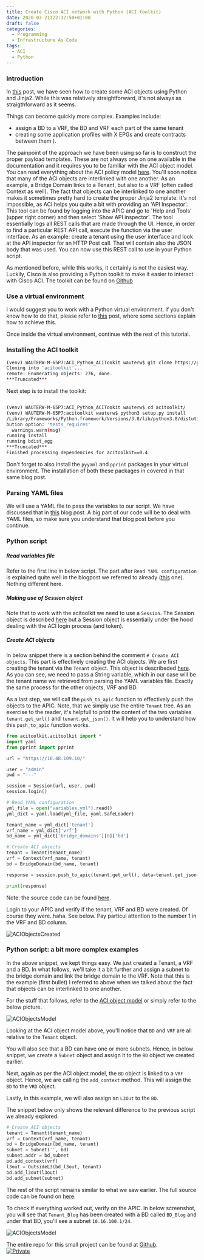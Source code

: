 ```yaml
---
title: Create Cisco ACI network with Python (ACI toolkit)
date: 2020-03-21T22:32:50+01:00
draft: false
categories:
  - Programming
  - Infrastructure As Code
tags:
  - ACI
  - Python
---
```

### Introduction

In [this](http://localhost:1313/development/2020-03-20/) post, we have seen how to create some ACI objects using Python and Jinja2. While this was relatively straightforward, it's not always as straigthforward as it seems. 

Things can become quickly more complex. Examples include:
- assign a BD to a VRF, the BD and VRF each part of the same tenant
- creating some application profiles with X EPGs and create contracts between them ).

The painpoint of the approach we have been using so far is to construct the proper payload templates. These are not always one on one available in the documentation and it requires you to be familiar with the ACI object model. You can read everything about the ACI policy model [here](https://www.cisco.com/c/en/us/td/docs/switches/datacenter/aci/apic/sw/1-x/aci-fundamentals/b_ACI-Fundamentals/b_ACI-Fundamentals_chapter_010001.html). You'll soon notice that many of the ACI objects are interlinked with one another. As an example, a Bridge Domain links to a Tenant, but also to a VRF (often called Context as well). The fact that objects can be interlinked to one another makes it sometimes pretty hard to create the proper Jinja2 template. It's not impossible, as ACI helps you quite a bit with providing an 'API Inspector'. This tool can be found by logging into the APIC and go to 'Help and Tools' (upper right corner) and then select 'Show API inspector'. The tool essentially logs all REST calls that are made through the UI. Hence, in order to find a particular REST API call, execute the function via the user interface. As an example: create a tenant using the user interface and look at the API inspector for an HTTP Post call. That will contain also the JSON body that was used. You can now use this REST call to use in your Python script.

As mentioned before, while this works, it certainly is not the easiest way. Luckily, Cisco is also providing a Python toolkit to make it easier to interact with Cisco ACI. The toolkit can be found on [Github](https://github.com/datacenter/acitoolkit)

### Use a virtual environment

I would suggest you to work with a Python virtual environment. If you don't know how to do that, please refer to [this](http://localhost:1313/development/2020-03-01/) post, where some sections explain how to achieve this.

Once inside the virtual environment, continue with the rest of this tutorial.

### Installing the ACI toolkit

```bash
(venv) WAUTERW-M-65P7:ACI_Python_ACITookit wauterw$ git clone https://github.com/datacenter/acitoolkit.git
Cloning into 'acitoolkit'...
remote: Enumerating objects: 276, done.
***Truncated***
```
Next step is to install the toolkit:
```bash

(venv) WAUTERW-M-65P7:ACI_Python_ACITookit wauterw$ cd acitoolkit/
(venv) WAUTERW-M-65P7:acitoolkit wauterw$ python3 setup.py install
/Library/Frameworks/Python.framework/Versions/3.8/lib/python3.8/distutils/dist.py:274: UserWarning: Unknown distri
bution option: 'tests_requires'
  warnings.warn(msg)
running install
running bdist_egg
***Truncated***
Finished processing dependencies for acitoolkit==0.4
```
Don't forget to also install the `pyyaml` and `pprint` packages in your virtual environment. The installation of both these packages in covered in that same blog post.

### Parsing YAML files
We will use a YAML file to pass the variables to our script. We have discussed that in [this](http://localhost:1313/development/2020-03-01/) blog post. A big part of our code will be to deal with YAML files, so make sure you understand that blog post before you continue.

### Python script

##### Read variables file
Refer to the first line in below script. The part after `Read YAML configuration` is explained quite well in the blogpost we referred to already ([this](http://localhost:1313/development/2020-03-01/) one). Nothing different here.

##### Making use of Session object
Note that to work with the acitoolkit we need to use a `Session`. The Session object is described [here](https://github.com/datacenter/acitoolkit/blob/master/acitoolkit/acisession.py) but a Session object is essentially under the hood dealing with the ACI login process (and token). 

##### Create ACI objects
In below snippet there is a section behind the comment `# Create ACI objects`. This part is effectively creating the ACI objects. We are first creating the tenant via the `Tenant` object. This object is describeded [here](https://github.com/datacenter/acitoolkit/blob/master/acitoolkit/acitoolkit.py). As you can see, we need to pass a String variable, which in our case will be the tenant name we retrieved from parsing the YAML variables file. Exactly the same process for the other objects, VRF and BD.

As a last step, we will call the `push_to_apic` function to effectively push the objects to the APIC. Note, that we simply use the entire `Tenant` tree. As an exercise to the reader, it's helpfull to print the content of the two variables `tenant.get_url()` and `tenant.get_json()`. It will help you to understand how this `push_to_apic` function works.

```python
from acitoolkit.acitoolkit import *
import yaml
from pprint import pprint

url = "https://10.48.109.10/"

user = "admin"
pwd = "---"

session = Session(url, user, pwd)
session.login()

# Read YAML configuration
yml_file = open("variables.yml").read()
yml_dict = yaml.load(yml_file, yaml.SafeLoader)

tenant_name = yml_dict['tenant']
vrf_name = yml_dict['vrf']
bd_name = yml_dict['bridge_domains'][0]['bd']

# Create ACI objects
tenant = Tenant(tenant_name)
vrf = Context(vrf_name, tenant)
bd = BridgeDomain(bd_name, tenant)

response = session.push_to_apic(tenant.get_url(), data=tenant.get_json())

print(response)
``` 
Note: the source code can be found [here](https://github.com/wiwa1978/blog-hugo-netlify-code/blob/master/ACI_Python_ACITookit/create_tenant_vrf_bd.py).

Login to your APIC and verify if the tenant, VRF and BD were created. Of course they were..haha. See below. Pay particul attention to the number 1 in the VRF and BD column.

![ACIObjectsCreated](/images/2020-03-21-1.png)
### Python script: a bit more complex examples
In the above snippet, we kept things easy. We just created a Tenant, a VRF and a BD. In what follows, we'll take it a bit further and assign a subnet to the bridge domain and link the bridge domain to the VRF. Note that this is the example (first bullet) I referred to above when we talked about the fact that objects can be interlinked to one another.

For the stuff that follows, refer to the [ACI object model](https://www.cisco.com/c/en/us/td/docs/switches/datacenter/aci/apic/sw/1-x/aci-fundamentals/b_ACI-Fundamentals/b_ACI-Fundamentals_chapter_010001.html) or simply refer to the below picture.

![ACIObjectsModel](/images/2020-03-21-2.png)

Looking at the ACI object model above, you'll notice that `BD` and `VRF` are all relative to the `Tenant` object. 

You will also see that a BD can have one or more subnets. Hence, in below snippet, we create a `Subnet` object and assign it to the `BD` object we created earlier.

Next, again as per the ACI object model, the `BD` object is linked to a `VRF` object. Hence, we are calling the `add_context` method. This will assign the `BD` to the `VRD` object.

Lastly, in this example, we will also assign an `L3Out` to the `BD`. 

The snippet below only shows the relevant difference to the previous script we already explored.

```python
# Create ACI objects
tenant = Tenant(tenant_name)
vrf = Context(vrf_name, tenant)
bd = BridgeDomain(bd_name, tenant)
subnet = Subnet('', bd)
subnet.addr = bd_subnet
bd.add_context(vrf)
l3out = OutsideL3(bd_l3out, tenant)
bd.add_l3out(l3out)
bd.add_subnet(subnet)
```
The rest of the script remains similar to what we saw earlier. The full source code can be found on [here](https://github.com/wiwa1978/blog-hugo-netlify-code/blob/master/ACI_Python_ACITookit/create_tenant_vrf_bd_subnet.py).

To check if everything worked out, verify on the APIC. In below screenshot, you will see that `Tenant_Blog` has been created with a BD called `BD_Blog` and under that BD, you'll see a subnet `10.16.100.1/24`.

![ACIObjectsModel](/images/2020-03-21-3.png)

The entire repo for this small project can be found at [Github](https://github.com/wiwa1978/blog-hugo-netlify-code/tree/master/ACI_Python_ACITookit).                                    
[![Private](/images/whitebox.png)](https://github.com/wiwa1978/blog-hugo-netlify-code-private/tree/master/ACI_Python_ACIToolkit_Complete)

